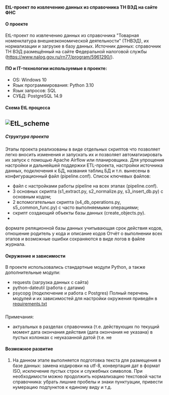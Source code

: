 #### EtL-проект по извлечению данных из справочника ТН ВЭД на сайте ФНС
#### О проекте
EtL-проект по извлечению данных из справочника "Товарная номенклатура внешнеэкономической деятельности" (ТНВЭД), их нормализации и загрузке в базу данных.
Источник данных: справочник ТН ВЭД размещённый на сайте Федеральной налоговой службы (https://www.nalog.gov.ru/rn77/program/5961290/).

#### ПО и IT-технологии используемые в проекте:
* OS: Windows 10
* Язык программирования: Python 3.10
* Язык запросов: SQL
* СУБД: PostgreSQL 14.9
#### Схема EtL процесса
![EtL_scheme](https://github.com/DE-Alex/Tnved/assets/139635578/5a13c043-b8de-4de7-83ff-0848cb751f94)
---

##### Структура проекта
Этапы проекта реализованы в виде отдельных скриптов что позволяет легко вносить изменения и запускать их  и позволяет автоматизировать их запуск с помощью Apache Airflow или планировщика.
Для упрощения настройки и дальнейшей поддержки ETL-проекта, настройки источника данных, подключения к БД, названия таблиц БД и т.п. вынесены в конфигурационный файл (pipeline.conf).
Список ключевых файлов:
- файл с настройками работы pipeline на всех этапах (pipeline.conf). 
- 3 основных скрипта (s1_extract.py, s2_normalize.py, s3_insert_db.py) с основным кодом;
- 2 вспомогательных скрипта (s4_db_operations.py, s5_common_func.py) с часто выполняемыми операциями;
- скрипт создающий объекты базы данных (create_objects.py).
- 
формате реляционной базы данных учитывающая срок действия кодов, отношение родитель у кода и описание кодов
Отчёт о выполнении всех этапов и возможные ошибки сохраняются в виде логов в файле журнала.

#### Окружение и зависимости
В проекте использовались стандартные модули Python, а также дополнительные модули:
- requests (загрузка данных с сайта)
- python-dateutil (работа с датами)
- psycopg (подключение и работа с Postgres)
Полный перечень модулей и их зависимостей для настройки окружения приведён в [requirements.txt](requirements.txt)

#####
Примечания:
- актуальных в разделах справочника (т.е. действующих по текущий момент дата окончания действия  (дата окончания не указана) в пустых колонках с неуказанной датой (т.е. не 

#### Возможное развитие
1. На данном этапе выполняется подготовка текста для размещения в базе данных: замена кодировки на utf-8, конвертация дат в формат ISO, исключение пустых строк и служебных символов.
   При необходимости можно продолжить нормализацию текстовой части справочника: убрать лишние пробелы и знаки пунктуации, привести нумерацию подпунктов к единому виду и т.д.
